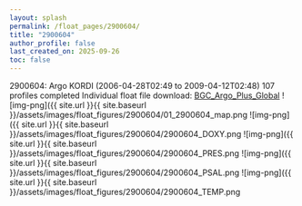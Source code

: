 ```yaml
---
layout: splash
permalink: /float_pages/2900604/
title: "2900604"
author_profile: false
last_created_on: 2025-09-26
toc: false
---
```

 
2900604: Argo KORDI (2006-04-28T02:49 to 2009-04-12T02:48)
107 profiles completed
Individual float file download: [BGC_Argo_Plus_Global](https://ftp.soest.hawaii.edu/bgc_argo_plus/Individual_Floats/outliers_removed/2900604_Sprof_processed.nc)
![img-png]({{ site.url }}{{ site.baseurl }}/assets/images/float_figures/2900604/01_2900604_map.png
![img-png]({{ site.url }}{{ site.baseurl }}/assets/images/float_figures/2900604/2900604_DOXY.png
![img-png]({{ site.url }}{{ site.baseurl }}/assets/images/float_figures/2900604/2900604_PRES.png
![img-png]({{ site.url }}{{ site.baseurl }}/assets/images/float_figures/2900604/2900604_PSAL.png
![img-png]({{ site.url }}{{ site.baseurl }}/assets/images/float_figures/2900604/2900604_TEMP.png

